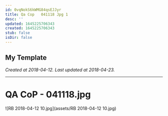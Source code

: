 ```yaml
---
id: 0vqNokS6kWMG84qsEJJyr
title: Qa Cop   041118 Jpg 1
desc: ''
updated: 1645225706343
created: 1645225706343
stub: false
isDir: false
---
```

My Template
---

_Created at 2018-04-12._
_Last updated at 2018-04-23._




---

# QA CoP - 041118.jpg


![RB 2018-04-12 10.jpg](assets/RB 2018-04-12 10.jpg)

